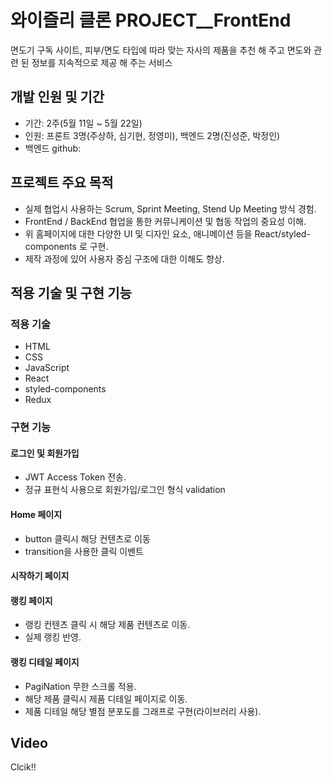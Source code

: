 # 와이즐리 클론 PROJECT__FrontEnd
면도기 구독 사이트, 피부/면도 타입에 따라 맞는 자사의 제품을 추천 해 주고 면도와 관련 된 정보를 지속적으로 제공 해 주는 서비스

## 개발 인원 및 기간
- 기간: 2주(5월 11일 ~ 5월 22일)
- 인원: 프론트 3명(주상하, 심기현, 정영미), 백엔드 2명(진성준, 박정인)
- 백엔드 github: 

## 프로젝트 주요 목적
- 실제 협업시 사용하는 Scrum, Sprint Meeting, Stend Up Meeting 방식 경험.
- FrontEnd / BackEnd 협업을 통한 커뮤니케이션 및 협동 작업의 중요성 이해.
- 위 홈페이지에 대한 다양한 UI 및 디자인 요소, 애니메이션 등을 React/styled-components 로 구현.
- 제작 과정에 있어 사용자 중심 구조에 대한 이해도 향상.

## 적용 기술 및 구현 기능

### 적용 기술
- HTML
- CSS
- JavaScript
- React
- styled-components
- Redux

### 구현 기능

#### 로그인 및 회원가입

- JWT Access Token 전송.
- 정규 표현식 사용으로 회원가입/로그인 형식 validation

#### Home 페이지

- button 클릭시 해당 컨텐츠로 이동
- transition을 사용한 클릭 이벤트

#### 시작하기 페이지



#### 랭킹 페이지

- 랭킹 컨텐츠 클릭 시 해당 제품 컨텐츠로 이동.
- 실제 랭킹 반영.

#### 랭킹 디테일 페이지

- PagiNation 무한 스크롤 적용.
- 해당 제품 클릭시 제품 디테일 페이지로 이동.
- 제품 디테일 해당 별점 분포도를 그래프로 구현(라이브러리 사용).


## Video

Clcik!!
